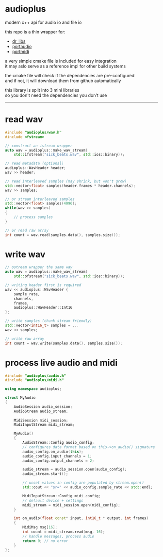 # audioplus

modern c++ api for audio io and file io

this repo is a thin wrapper for:
- [dr_libs](https://github.com/mackron/dr_libs)
- [portaudio](https://github.com/PortAudio/portaudio)
- [portmidi](https://github.com/PortMidi/portmidi)

a very simple cmake file is included for easy integration  
it may aslo serve as a reference impl for other build systems

the cmake file will check if the dependencies are pre-configured  
and if not, it will download them from github automatically

this library is split into 3 mini libraries  
so you don't need the dependencies you don't use

---

# read wav

```cpp
#include "audioplus/wav.h"
#include <fstream>

// construct an istream wrapper
auto wav = audioplus::make_wav_stream(
    std::ifstream("sick_beats.wav", std::ios::binary));

// read metadata (optional)
audioplus::WavHeader header;
wav >> header;

// read interleaved samples (may shrink, but won't grow)
std::vector<float> samples(header.frames * header.channels);
wav >> samples;

// or stream interleaved samples
std::vector<float> samples(4096);
while(wav >> samples)
{
    // process samples
}

// or read raw array
int count = wav.read(samples.data(), samples.size());
```

# write wav

```cpp
// ostream wrapper the same way
auto wav = audioplus::make_wav_stream(
    std::ofstream("sick_beats.wav", std::ios::binary));

// writing header first is required
wav << audioplus::WavHeader {
    sample_rate,
    channels,
    frames,
    audioplus::WavHeader::Int16
};

// write samples (chunk stream friendly)
std::vector<int16_t> samples = ...
wav << samples;

// write raw array
int count = wav.write(samples.data(), samples.size());
```

# process live audio and midi

```cpp
#include "audioplus/audio.h"
#include "audioplus/midi.h"

using namespace audioplus;

struct MyAudio
{
    AudioSession audio_session;
    AudioStream audio_stream;
    
    MidiSession midi_session;
    MidiInputStream midi_stream;

    MyAudio()
    {
        AudioStream::Config audio_config;
        // configures data format based on this->on_audio() signature
        audio_config.on_audio(this);
        audio_config.input_channels = 1;
        audio_config.output_channels = 2;

        audio_stream = audio_session.open(audio_config);
        audio_stream.start();

        // unset values in config are populated by stream.open()
        std::cout << "sr=" << audio_config.sample_rate << std::endl;

        MidiInputStream::Config midi_config;
        // default device + settings
        midi_stream = midi_session.open(midi_config);
    }

    int on_audio(float const* input, int16_t * output, int frames)
    {
        MidiMsg msg[16];
        int count = midi_stream.read(msg, 16);
        // handle messages, process audio
        return 0; // no error
    }
};
```